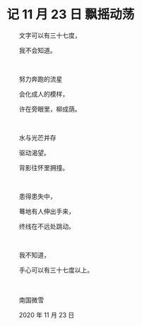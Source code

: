 # 记 11 月 23 日 飘摇动荡

　　文字可以有三十七度，

　　我不会知道。

<br>

　　努力奔跑的流星

　　会化成人的模样，

　　许在旁眼里，柳成荫。

<br>

　　水与光芒并存

　　驱动渴望。

　　背影往怀里拥撞。

<br>

　　患得患失中，

　　蓦地有人伸出手来，

　　终线在不远处跳动。

<br>

　　我不知道，

　　手心可以有三十七度以上。

<br>

<br>
　　南国微雪

　　2020 年 11 月 23 日

